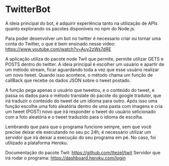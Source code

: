 # TwitterBot

A ideia principal do bot, é adquirir experiência tanto na utilização de APIs quanto explorando os pacotes disponíveis no npm do Node.js.

Para poder desenvolver um bot no twitter é necessario criar ou tornar uma conta do Twitter, o que é bem ensinado nesse vídeo: https://www.youtube.com/watch?v=Auy2zWs7dRE

A aplicação utiliza do pacote node Twit que permite, permite utilizar GETS e POSTS dentro do twitter.
A ideia principal é escolher um usuário e apartir de um método stream, ficar aguardando toda a vez que esse usuário realizar um novo tweet. Quando isso acontece, o método
chama um função de callBack que recebe os dados JSON sobre o tweet postado.

A função pega apenas o usuário que tweetou, e o conteúdo do tweet, e passa os dados para o método translate do pacote do google tradutor, que irá traduzir o conteúdo do
tweet de um idioma para outro.
Após isso uma função escolhe uma foto aleatória dentro de uma pasta com imagens e cria um tweet (POST) novo que irá responder o tweet do usuário selicionado com a foto
aleatória e o tweet traduzido para o idioma de escolha.

Lembrando que para que o programa funcione sempre, sem que você precise deixar ele executando no seu pc 24h, é necessário utilizar um servidor que irá deixar a execução 
do seu programa em pé. No caso, foi utilizado a plataforma Heroku.

Documentação do pacote Twit: https://github.com/ttezel/twit
Servidor que irá rodar o programa: https://dashboard.heroku.com/login
